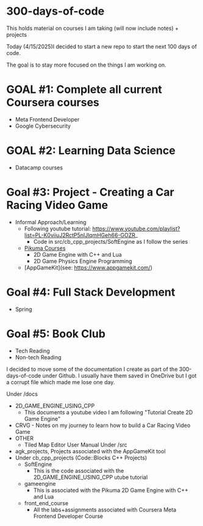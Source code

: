 # 300-days-of-code
This holds material on courses I am taking (will now include notes) + projects

Today (4/15/2025)I decided to start a new repo to start the next 100 days of code.

The goal is to stay more focused on the things I am working on. 

# GOAL #1: Complete all current Coursera courses
- Meta Frontend Developer
- Google Cybersecurity

# GOAL #2: Learning Data Science
- Datacamp courses

# Goal #3: Project - Creating a Car Racing Video Game
- Informal Approach/Learning
    - Following youtube tutorial: https://www.youtube.com/playlist?list=PL-K0viiuJ2RctP5nlJlqmHGeh66-GOZR_
        - Code in src/cb_cpp_projects/SoftEngine as I follow the series
    - [Pikuma Courses](https://pikuma.com/)
        - 2D Game Engine with C++ and Lua
        - 2D Game Physics Engine Programming
    - [AppGameKit](see: https://www.appgamekit.com/)
# Goal #4: Full Stack Development
- Spring

# Goal #5: Book Club
- Tech Reading
- Non-tech Reading

I decided to move some of the documentation I create as part of the 300-days-of-code 
under Github.  I usually have them saved in OneDrive but I got a corrupt file which
made me lose one day.

Under /docs
- 2D_GAME_ENGINE_USING_CPP
    - This documents a youtube video I am following "Tutorial Create 2D Game Engine"
- CRVG - Notes on my journey to learn how to build a Car Racing Video Game
- OTHER
    - Tiled Map Editor User Manual
Under /src
- agk_projects, Projects associated with the AppGameKit tool
- Under cb_cpp_projects (Code::Blocks C++ Projects)
    - SoftEngine
        - This is the code associated with the 2D_GAME_ENGINE_USING_CPP utube tutorial
    - gameengine
        - This is associated with the Pikuma 2D Game Engine with C++ and Lua
    - front_end_course
        - All the labs+assignments associated with Coursera Meta Frontend Developer Course

